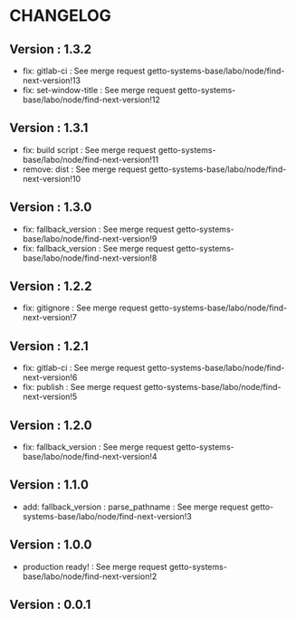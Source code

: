 # CHANGELOG

## Version : 1.3.2

- fix: gitlab-ci : See merge request getto-systems-base/labo/node/find-next-version!13
- fix: set-window-title : See merge request getto-systems-base/labo/node/find-next-version!12


## Version : 1.3.1

- fix: build script : See merge request getto-systems-base/labo/node/find-next-version!11
- remove: dist : See merge request getto-systems-base/labo/node/find-next-version!10


## Version : 1.3.0

- fix: fallback_version : See merge request getto-systems-base/labo/node/find-next-version!9
- fix: fallback_version : See merge request getto-systems-base/labo/node/find-next-version!8


## Version : 1.2.2

- fix: gitignore : See merge request getto-systems-base/labo/node/find-next-version!7


## Version : 1.2.1

- fix: gitlab-ci : See merge request getto-systems-base/labo/node/find-next-version!6
- fix: publish : See merge request getto-systems-base/labo/node/find-next-version!5


## Version : 1.2.0

- fix: fallback_version : See merge request getto-systems-base/labo/node/find-next-version!4


## Version : 1.1.0

- add: fallback_version : parse_pathname : See merge request getto-systems-base/labo/node/find-next-version!3


## Version : 1.0.0

- production ready! : See merge request getto-systems-base/labo/node/find-next-version!2


## Version : 0.0.1


